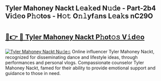 ## Tyler Mahoney Nackt L𝚎a𝚔ed N𝚞𝚍e - Part-2b4 Vi𝚍𝚎o P𝚑𝚘tos - H𝚘𝚝 O𝚗𝚕yf𝚊ns L𝚎a𝚔s nC29O

# <h2><a href="http://kf54oyq.oniu.top/?m=Tyler+Mahoney+Nackt">🔗👉 🔴 Tyler Mahoney Nackt P𝚑ot𝚘𝚜 V𝚒d𝚎o</a></h2>

[![Tyler Mahoney Nackt Nu𝚍e𝚜](https://i.imgur.com/0qMVB7G.gif)](http://kf54oyq.oniu.top/?m=Tyler+Mahoney+Nackt)
Online influencer Tyler Mahoney Nackt, recognized for disseminating dance and lifestyle ideas, through performances and personal vlogs. Compassionate counselor Tyler Mahoney Nackt, famed for their ability to provide emotional support and guidance to those in need.  
